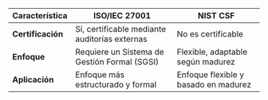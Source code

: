 | Característica    | ISO/IEC 27001                                 | NIST CSF                             |
| ----------------- | --------------------------------------------- | ------------------------------------ |
| **Certificación** | Sí, certificable mediante auditorías externas | No es certificable                   |
| **Enfoque**       | Requiere un Sistema de Gestión Formal (SGSI)  | Flexible, adaptable según madurez    |
| **Aplicación**    | Enfoque más estructurado y formal             | Enfoque flexible y basado en madurez |
